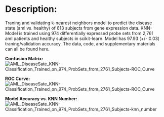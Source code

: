 # Description:

Traning and validating k-nearest neighbors model to predict the disease state (aml vs. healthy) of 613 subjects from gene expression data. KNN-Model is trained using 974 differentially expressed probe sets from 2,761 aml patients and healthy subjects in scikit-learn. Model has 97.93 (+/- 0.03) traning/validation accuracy. The data, code, and supplementary materials can all be found here.


**Confusion Matrix:**
![AML_DiseaseSate_KNN-Classification_Trained_on_974_ProbSets_from_2761_Subjects-ROC_Curve](https://user-images.githubusercontent.com/39611565/203699204-7823a6f1-4b0d-452b-a74e-1fb6255155f2.png)


**ROC Curve:**
![AML_DiseaseSate_KNN-Classification_Trained_on_974_ProbSets_from_2761_Subjects-ROC_Curve](https://user-images.githubusercontent.com/39611565/203697757-28c8dae5-6cc6-4cf8-89ac-d35396ea0688.png)


**Model Accuracy vs. KNN Number:**
![AML_DiseaseSate_KNN-Classification_Trained_on_974_ProbSets_from_2761_Subjects-knn_number](https://user-images.githubusercontent.com/39611565/203698301-d5473cff-ab1b-4733-8407-a3db3f775b97.png)
